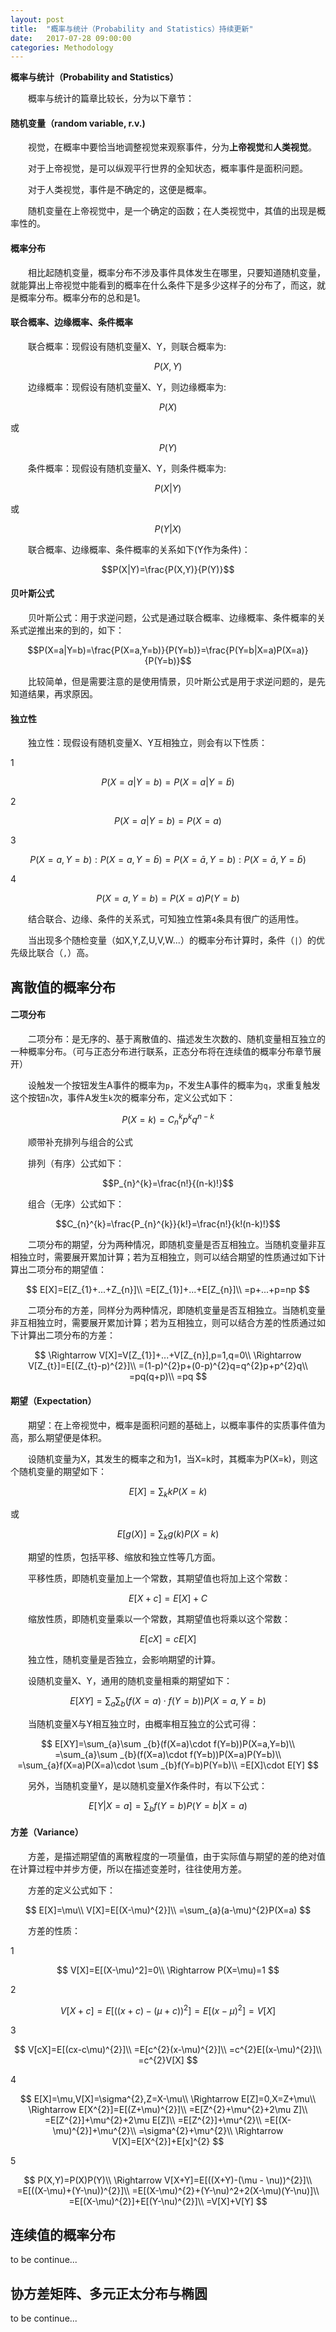 ```yaml
---
layout: post
title:  "概率与统计（Probability and Statistics）持续更新"
date:   2017-07-28 09:00:00
categories: Methodology
---
```

**概率与统计（Probability and Statistics）**

&emsp;&emsp;概率与统计的篇章比较长，分为以下章节：

#### **随机变量（random variable, r.v.)**

&emsp;&emsp;视觉，在概率中要恰当地调整视觉来观察事件，分为**上帝视觉**和**人类视觉**。

&emsp;&emsp;对于上帝视觉，是可以纵观平行世界的全知状态，概率事件是面积问题。

&emsp;&emsp;对于人类视觉，事件是不确定的，这便是概率。

&emsp;&emsp;随机变量在上帝视觉中，是一个确定的函数；在人类视觉中，其值的出现是概率性的。

#### **概率分布**

&emsp;&emsp;相比起随机变量，概率分布不涉及事件具体发生在哪里，只要知道随机变量，就能算出上帝视觉中能看到的概率在什么条件下是多少这样子的分布了，而这，就是概率分布。概率分布的总和是1。

#### **联合概率、边缘概率、条件概率**

&emsp;&emsp;联合概率：现假设有随机变量X、Y，则联合概率为:

$$P(X,Y)$$

&emsp;&emsp;边缘概率：现假设有随机变量X、Y，则边缘概率为:

$$P(X)$$

或

$$P(Y)$$

&emsp;&emsp;条件概率：现假设有随机变量X、Y，则条件概率为:

$$P(X|Y)$$

或

$$P(Y|X)$$

&emsp;&emsp;联合概率、边缘概率、条件概率的关系如下(Y作为条件)：

$$P(X|Y)=\frac{P(X,Y)}{P(Y)}$$

#### **贝叶斯公式**

&emsp;&emsp;贝叶斯公式：用于求逆问题，公式是通过联合概率、边缘概率、条件概率的关系式逆推出来的到的，如下：

$$P(X=a|Y=b)=\frac{P(X=a,Y=b)}{P(Y=b)}=\frac{P(Y=b|X=a)P(X=a)}{P(Y=b)}$$

&emsp;&emsp;比较简单，但是需要注意的是使用情景，贝叶斯公式是用于求逆问题的，是先知道结果，再求原因。

#### **独立性**

&emsp;&emsp;独立性：现假设有随机变量X、Y互相独立，则会有以下性质：

1

$$P(X=a|Y=b)=P(X=a|Y=\bar{b})$$

2

$$P(X=a|Y=b)=P(X=a)$$

3

$$P(X=a,Y=b):P(X=a,Y=\bar{b})=P(X=\bar{a},Y=b):P(X=\bar{a},Y=\bar{b})$$

4

$$P(X=a,Y=b)=P(X=a)P(Y=b)$$

&emsp;&emsp;结合联合、边缘、条件的关系式，可知独立性第`4`条具有很广的适用性。

&emsp;&emsp;当出现多个随检变量（如X,Y,Z,U,V,W...）的概率分布计算时，条件（`|`）的优先级比联合（`,`）高。

## **离散值的概率分布**

#### **二项分布**

&emsp;&emsp;二项分布：是无序的、基于离散值的、描述发生次数的、随机变量相互独立的一种概率分布。（可与正态分布进行联系，正态分布将在连续值的概率分布章节展开）

&emsp;&emsp;设触发一个按钮发生A事件的概率为`p`，不发生A事件的概率为`q`，求重复触发这个按钮`n`次，事件A发生`k`次的概率分布，定义公式如下：

$$P(X=k)=C_{n}^{k}p^{k}q^{n-k}$$

&emsp;&emsp;顺带补充排列与组合的公式

&emsp;&emsp;排列（有序）公式如下：

$$P_{n}^{k}=\frac{n!}{(n-k)!}$$

&emsp;&emsp;组合（无序）公式如下：

$$C_{n}^{k}=\frac{P_{n}^{k}}{k!}=\frac{n!}{k!(n-k)!}$$

&emsp;&emsp;二项分布的期望，分为两种情况，即随机变量是否互相独立。当随机变量非互相独立时，需要展开累加计算；若为互相独立，则可以结合期望的性质通过如下计算出二项分布的期望值：

$$
E[X]=E[Z_{1}+...+Z_{n}]\\
=E[Z_{1}]+...+E[Z_{n}]\\
=p+...+p=np
$$

&emsp;&emsp;二项分布的方差，同样分为两种情况，即随机变量是否互相独立。当随机变量非互相独立时，需要展开累加计算；若为互相独立，则可以结合方差的性质通过如下计算出二项分布的方差：

$$
\Rightarrow V[X]=V[Z_{1}]+...+V[Z_{n}],p=1,q=0\\
\Rightarrow V[Z_{t}]=E[(Z_{t}-p)^{2}]\\
=(1-p)^{2}p+(0-p)^{2}q=q^{2}p+p^{2}q\\
=pq(q+p)\\
=pq
$$

#### **期望（Expectation）**

&emsp;&emsp;期望：在上帝视觉中，概率是面积问题的基础上，以概率事件的实质事件值为高，那么期望便是体积。

&emsp;&emsp;设随机变量为X，其发生的概率之和为1，当X=k时，其概率为P(X=k)，则这个随机变量的期望如下：

$$E[X]=\sum_{k}kP(X=k)$$

或

$$E[g(X)]=\sum_{k}g(k)P(X=k)$$

&emsp;&emsp;期望的性质，包括平移、缩放和独立性等几方面。

&emsp;&emsp;平移性质，即随机变量加上一个常数，其期望值也将加上这个常数：

$$E[X+c]=E[X]+C$$

&emsp;&emsp;缩放性质，即随机变量乘以一个常数，其期望值也将乘以这个常数：

$$E[cX]=cE[X]$$

&emsp;&emsp;独立性，随机变量是否独立，会影响期望的计算。

&emsp;&emsp;设随机变量X、Y，通用的随机变量相乘的期望如下：

$$E[XY]=\sum_{a}\sum _{b}(f(X=a)\cdot f(Y=b))P(X=a,Y=b)$$

&emsp;&emsp;当随机变量X与Y相互独立时，由概率相互独立的公式可得：

$$
E[XY]=\sum_{a}\sum _{b}(f(X=a)\cdot f(Y=b))P(X=a,Y=b)\\
=\sum_{a}\sum _{b}(f(X=a)\cdot f(Y=b))P(X=a)P(Y=b)\\
=\sum_{a}f(X=a)P(X=a)\cdot \sum _{b}f(Y=b)P(Y=b)\\
=E[X]\cdot E[Y]
$$

&emsp;&emsp;另外，当随机变量Y，是以随机变量X作条件时，有以下公式：

$$E[Y|X=a]=\sum_{b}f(Y=b)P(Y=b|X=a)$$

#### **方差（Variance）**

&emsp;&emsp;方差，是描述期望值的离散程度的一项量值，由于实际值与期望的差的绝对值在计算过程中并步方便，所以在描述变差时，往往使用方差。

&emsp;&emsp;方差的定义公式如下：

$$
E[X]=\mu\\
V[X]=E[(X-\mu)^{2}]\\
=\sum_{a}(a-\mu)^{2}P(X=a)
$$

&emsp;&emsp;方差的性质：

1

$$
V[X]=E[(X-\mu)^2]=0\\
\Rightarrow P(X=\mu)=1
$$

2

$$V[X+c]=E[((x+c)-(\mu+c))^{2}]=E[(x-\mu)^2]=V[X]$$

3

$$
V[cX]=E[(cx-c\mu)^{2}]\\
=E[c^{2}(x-\mu)^{2}]\\
=c^{2}E[(x-\mu)^{2}]\\
=c^{2}V[X]
$$

4

$$
E[X]=\mu,V[X]=\sigma^{2},Z=X-\mu\\
\Rightarrow E[Z]=0,X=Z+\mu\\
\Rightarrow E[X^{2}]=E[(Z+\mu)^{2}]\\
=E[Z^{2}+\mu^{2}+2\mu Z]\\
=E[Z^{2}]+\mu^{2}+2\mu E[Z]\\
=E[Z^{2}]+\mu^{2}\\
=E[(X-\mu)^{2}]+\mu^{2}\\
=\sigma^{2}+\mu^{2}\\
\Rightarrow V[X]=E[X^{2}]+E[x]^{2}
$$

5

$$
P(X,Y)=P(X)P(Y)\\
\Rightarrow V[X+Y]=E[((X+Y)-(\mu - \nu))^{2}]\\
=E[((X-\mu)+(Y-\nu))^{2}]\\
=E[(X-\mu)^{2}+(Y-\nu)^2+2(X-\mu)(Y-\nu)]\\
=E[(X-\mu)^{2}]+E[(Y-\nu)^{2}]\\
=V[X]+V[Y]
$$

## **连续值的概率分布**

to be continue...

## **协方差矩阵、多元正太分布与椭圆**

to be continue...

